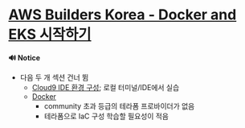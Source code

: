 # [AWS Builders Korea - Docker and EKS 시작하기](https://catalog.us-east-1.prod.workshops.aws/workshops/46236689-b414-4db8-b5fc-8d2954f2d94a/ko-KR)

**🔊 Notice**
- 다음 두 개 섹션 건너 뜀
  - [Cloud9 IDE 환경 구성](https://catalog.us-east-1.prod.workshops.aws/workshops/46236689-b414-4db8-b5fc-8d2954f2d94a/ko-KR/install); 로컬 터미널/IDE에서 실습
  - [Docker](https://catalog.us-east-1.prod.workshops.aws/workshops/46236689-b414-4db8-b5fc-8d2954f2d94a/ko-KR/docker)
    - community 초과 등급의 테라폼 프로바이더가 없음
    - 테라폼으로 IaC 구성 학습할 필요성이 적음
